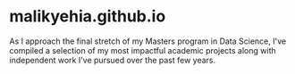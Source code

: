 # malikyehia.github.io
As I approach the final stretch of my Masters program in Data Science, I've compiled a selection of my most impactful academic projects along with independent work I've pursued over the past few years.
